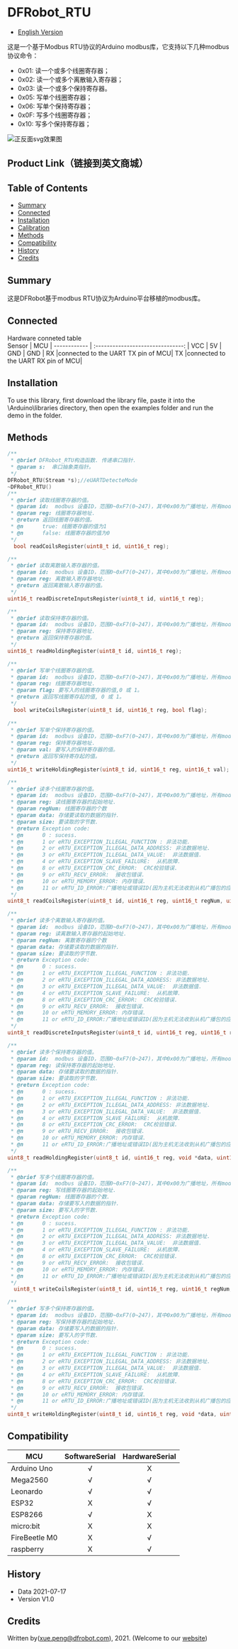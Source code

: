 # DFRobot_RTU

* [English Version](./README.md)

这是一个基于Modbus RTU协议的Arduino modbus库，它支持以下几种modbus协议命令：<br>
* 0x01: 读一个或多个线圈寄存器；
* 0x02: 读一个或多个离散输入寄存器；
* 0x03: 读一个或多个保持寄存器。
* 0x05: 写单个线圈寄存器；
* 0x06: 写单个保持寄存器；
* 0x0F: 写多个线圈寄存器；
* 0x10: 写多个保持寄存器；

![正反面svg效果图](https://github.com/Arya11111/DFRobot_MCP23017/blob/master/resources/images/SEN0245svg1.png)


## Product Link（链接到英文商城）
    
   
## Table of Contents

* [Summary](#summary)
* [Connected](#connected)
* [Installation](#installation)
* [Calibration](#calibration)
* [Methods](#methods)
* [Compatibility](#compatibility)
* [History](#history)
* [Credits](#credits)

## Summary
这是DFRobot基于modbus RTU协议为Arduino平台移植的modbus库。<br>

## Connected
Hardware conneted table<br>
 Sensor      |               MCU                 |
------------ | :-------------------------------: |
VCC          |                5V                 |
GND          |                GND                |
RX           |connected to the UART TX pin of MCU|
TX           |connected to the UART RX pin of MCU|

## Installation

To use this library, first download the library file, paste it into the \Arduino\libraries directory, then open the examples folder and run the demo in the folder.

## Methods

```C++
/**
 * @brief DFRobot_RTU构造函数. 传递串口指针.
 * @param s:  串口抽象类指针。
 */
DFRobot_RTU(Stream *s);//eUARTDetecteMode
~DFRobot_RTU()
/**
 * @brief 读取线圈寄存器的值。
 * @param id:  modbus 设备ID，范围0~0xF7(0~247)，其中0x00为广播地址，所有modbus从机都会处理广播包，但不会应答。
 * @param reg: 线圈寄存器地址.
 * @return 返回线圈寄存器的值。
 * @n      true: 线圈寄存器的值为1
 * @n      false: 线圈寄存器的值为0
 */
  bool readCoilsRegister(uint8_t id, uint16_t reg);

/**
 * @brief 读取离散输入寄存器的值。
 * @param id:  modbus 设备ID，范围0~0xF7(0~247)，其中0x00为广播地址，所有modbus从机都会处理广播包，但不会应答。
 * @param reg: 离散输入寄存器地址.
 * @return 返回离散输入寄存器的值。
 */
uint16_t readDiscreteInputsRegister(uint8_t id, uint16_t reg);

/**
 * @brief 读取保持寄存器的值。
 * @param id:  modbus 设备ID，范围0~0xF7(0~247)，其中0x00为广播地址，所有modbus从机都会处理广播包，但不会应答。
 * @param reg: 保持寄存器地址.
 * @return 返回保持寄存器的值。
 */
uint16_t readHoldingRegister(uint8_t id, uint16_t reg);

/**
 * @brief 写单个线圈寄存器的值。
 * @param id:  modbus 设备ID，范围0~0xF7(0~247)，其中0x00为广播地址，所有modbus从机都会处理广播包，但不会应答。
 * @param reg: 线圈寄存器地址.
 * @param flag: 要写入的线圈寄存器的值,0 或 1。
 * @return 返回写线圈寄存起的值, 0 或 1。
 */
  bool writeCoilsRegister(uint8_t id, uint16_t reg, bool flag);
  
/**
 * @brief 写单个保持寄存器的值。
 * @param id:  modbus 设备ID，范围0~0xF7(0~247)，其中0x00为广播地址，所有modbus从机都会处理广播包，但不会应答。
 * @param reg: 保持寄存器地址.
 * @param val: 要写入的保持寄存器的值。
 * @return 返回写保持寄存起的值。
 */
uint16_t writeHoldingRegister(uint8_t id, uint16_t reg, uint16_t val);

/**
 * @brief 读多个线圈寄存器的值。
 * @param id:  modbus 设备ID，范围0~0xF7(0~247)，其中0x00为广播地址，所有modbus从机都会处理广播包，但不会应答。
 * @param reg: 读线圈寄存器的起始地址.
 * @param regNum: 线圈寄存器的个数
 * @param data: 存储要读取的数据的指针.
 * @param size: 要读取的字节数.
 * @return Exception code:
 * @n      0 : sucess.
 * @n      1 or eRTU_EXCEPTION_ILLEGAL_FUNCTION : 非法功能.
 * @n      2 or eRTU_EXCEPTION_ILLEGAL_DATA_ADDRESS: 非法数据地址.
 * @n      3 or eRTU_EXCEPTION_ILLEGAL_DATA_VALUE:  非法数据值.
 * @n      4 or eRTU_EXCEPTION_SLAVE_FAILURE:  从机故障.
 * @n      8 or eRTU_EXCEPTION_CRC_ERROR:  CRC校验错误.
 * @n      9 or eRTU_RECV_ERROR:  接收包错误.
 * @n      10 or eRTU_MEMORY_ERROR: 内存错误.
 * @n      11 or eRTU_ID_ERROR:广播地址或错误ID(因为主机无法收到从机广播包的应答)
 */
uint8_t readCoilsRegister(uint8_t id, uint16_t reg, uint16_t regNum, uint8_t *data, uint16_t size);

/**
 * @brief 读多个离散输入寄存器的值。
 * @param id:  modbus 设备ID，范围0~0xF7(0~247)，其中0x00为广播地址，所有modbus从机都会处理广播包，但不会应答。
 * @param reg: 读离散输入寄存器的起始地址.
 * @param regNum: 离散寄存器的个数
 * @param data: 存储要读取的数据的指针.
 * @param size: 要读取的字节数.
 * @return Exception code:
 * @n      0 : sucess.
 * @n      1 or eRTU_EXCEPTION_ILLEGAL_FUNCTION : 非法功能.
 * @n      2 or eRTU_EXCEPTION_ILLEGAL_DATA_ADDRESS: 非法数据地址.
 * @n      3 or eRTU_EXCEPTION_ILLEGAL_DATA_VALUE:  非法数据值.
 * @n      4 or eRTU_EXCEPTION_SLAVE_FAILURE:  从机故障.
 * @n      8 or eRTU_EXCEPTION_CRC_ERROR:  CRC校验错误.
 * @n      9 or eRTU_RECV_ERROR:  接收包错误.
 * @n      10 or eRTU_MEMORY_ERROR: 内存错误.
 * @n      11 or eRTU_ID_ERROR:广播地址或错误ID(因为主机无法收到从机广播包的应答)
 */
uint8_t readDiscreteInputsRegister(uint8_t id, uint16_t reg, uint16_t regNum, uint8_t *data, uint16_t size);

/**
 * @brief 读多个保持寄存器的值。
 * @param id:  modbus 设备ID，范围0~0xF7(0~247)，其中0x00为广播地址，所有modbus从机都会处理广播包，但不会应答。
 * @param reg: 读保持寄存器的起始地址.
 * @param data: 存储要读取的数据的指针.
 * @param size: 要读取的字节数.
 * @return Exception code:
 * @n      0 : sucess.
 * @n      1 or eRTU_EXCEPTION_ILLEGAL_FUNCTION : 非法功能.
 * @n      2 or eRTU_EXCEPTION_ILLEGAL_DATA_ADDRESS: 非法数据地址.
 * @n      3 or eRTU_EXCEPTION_ILLEGAL_DATA_VALUE:  非法数据值.
 * @n      4 or eRTU_EXCEPTION_SLAVE_FAILURE:  从机故障.
 * @n      8 or eRTU_EXCEPTION_CRC_ERROR:  CRC校验错误.
 * @n      9 or eRTU_RECV_ERROR:  接收包错误.
 * @n      10 or eRTU_MEMORY_ERROR: 内存错误.
 * @n      11 or eRTU_ID_ERROR:广播地址或错误ID(因为主机无法收到从机广播包的应答)
 */
uint8_t readHoldingRegister(uint8_t id, uint16_t reg, void *data, uint16_t size);

/**
 * @brief 写多个线圈寄存器的值。
 * @param id:  modbus 设备ID，范围0~0xF7(0~247)，其中0x00为广播地址，所有modbus从机都会处理广播包，但不会应答。
 * @param reg: 写线圈寄存器的起始地址.
 * @param regNum: 线圈寄存器的个数.
 * @param data: 存储要写入的数据的指针.
 * @param size: 要写入的字节数.
 * @return Exception code:
 * @n      0 : sucess.
 * @n      1 or eRTU_EXCEPTION_ILLEGAL_FUNCTION : 非法功能.
 * @n      2 or eRTU_EXCEPTION_ILLEGAL_DATA_ADDRESS: 非法数据地址.
 * @n      3 or eRTU_EXCEPTION_ILLEGAL_DATA_VALUE:  非法数据值.
 * @n      4 or eRTU_EXCEPTION_SLAVE_FAILURE:  从机故障.
 * @n      8 or eRTU_EXCEPTION_CRC_ERROR:  CRC校验错误.
 * @n      9 or eRTU_RECV_ERROR:  接收包错误.
 * @n      10 or eRTU_MEMORY_ERROR: 内存错误.
 * @n      11 or eRTU_ID_ERROR:广播地址或错误ID(因为主机无法收到从机广播包的应答)
 */
  uint8_t writeCoilsRegister(uint8_t id, uint16_t reg, uint16_t regNum, void *data, uint16_t size);

/**
 * @brief 写多个保持寄存器的值。
 * @param id:  modbus 设备ID，范围0~0xF7(0~247)，其中0x00为广播地址，所有modbus从机都会处理广播包，但不会应答。
 * @param reg: 写保持寄存器的起始地址.
 * @param data: 存储要写入的数据的指针.
 * @param size: 要写入的字节数.
 * @return Exception code:
 * @n      0 : sucess.
 * @n      1 or eRTU_EXCEPTION_ILLEGAL_FUNCTION : 非法功能.
 * @n      2 or eRTU_EXCEPTION_ILLEGAL_DATA_ADDRESS: 非法数据地址.
 * @n      3 or eRTU_EXCEPTION_ILLEGAL_DATA_VALUE:  非法数据值.
 * @n      4 or eRTU_EXCEPTION_SLAVE_FAILURE:  从机故障.
 * @n      8 or eRTU_EXCEPTION_CRC_ERROR:  CRC校验错误.
 * @n      9 or eRTU_RECV_ERROR:  接收包错误.
 * @n      10 or eRTU_MEMORY_ERROR: 内存错误.
 * @n      11 or eRTU_ID_ERROR:广播地址或错误ID(因为主机无法收到从机广播包的应答)
 */
uint8_t writeHoldingRegister(uint8_t id, uint16_t reg, void *data, uint16_t size);
```

## Compatibility

MCU                | SoftwareSerial | HardwareSerial |
------------------ | :----------: | :----------: |
Arduino Uno        |      √       |      X       |
Mega2560           |      √       |      √       |
Leonardo           |      √       |      √       |
ESP32              |      X       |      √       |
ESP8266            |      √       |      X       |
micro:bit          |      X       |      X       |
FireBeetle M0      |      X       |      √       |
raspberry          |      X       |      √       |

## History

- Data 2021-07-17
- Version V1.0

## Credits

Written by(xue.peng@dfrobot.com), 2021. (Welcome to our [website](https://www.dfrobot.com/))
